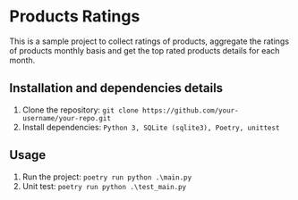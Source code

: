 # Products Ratings

This is a sample project to collect ratings of products, 
aggregate the ratings of products monthly basis and
get the top rated products details for each month.

## Installation and dependencies details

1. Clone the repository: `git clone https://github.com/your-username/your-repo.git`
2. Install dependencies: `Python 3, SQLite (sqlite3), Poetry, unittest`

## Usage

1. Run the project: `poetry run python .\main.py`
2. Unit test: `poetry run python .\test_main.py` 

